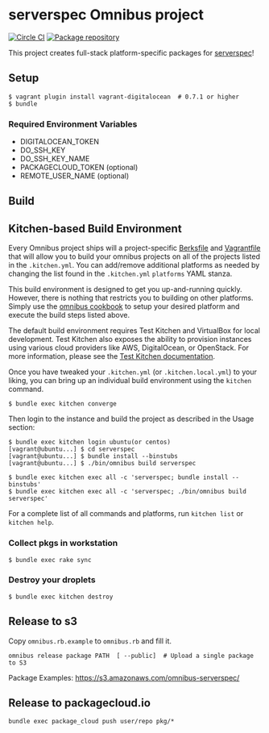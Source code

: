 serverspec Omnibus project
==========================

[![Circle CI](https://circleci.com/gh/OpsRockin/omnibus-serverspec.svg?style=svg)](https://circleci.com/gh/OpsRockin/omnibus-serverspec)
[![Package repository](https://img.shields.io/badge/install%20via-packagecloud.io-green.svg?style=flat-square)](https://packagecloud.io/omnibus-serverspec/serverspec)

This project creates full-stack platform-specific packages for
[serverspec](http://serverspec.org/ "serverspec - Home")!

## Setup

```
$ vagrant plugin install vagrant-digitalocean  # 0.7.1 or higher
$ bundle
```

### Required Environment Variables

- DIGITALOCEAN_TOKEN
- DO_SSH_KEY
- DO_SSH_KEY_NAME
- PACKAGECLOUD_TOKEN (optional)
- REMOTE_USER_NAME (optional)

## Build

Kitchen-based Build Environment
-------------------------------
Every Omnibus project ships will a project-specific
[Berksfile](http://berkshelf.com/) and [Vagrantfile](http://www.vagrantup.com/)
that will allow you to build your omnibus projects on all of the projects listed
in the `.kitchen.yml`. You can add/remove additional platforms as needed by
changing the list found in the `.kitchen.yml` `platforms` YAML stanza.

This build environment is designed to get you up-and-running quickly. However,
there is nothing that restricts you to building on other platforms. Simply use
the [omnibus cookbook](https://github.com/opscode-cookbooks/omnibus) to setup
your desired platform and execute the build steps listed above.

The default build environment requires Test Kitchen and VirtualBox for local
development. Test Kitchen also exposes the ability to provision instances using
various cloud providers like AWS, DigitalOcean, or OpenStack. For more
information, please see the [Test Kitchen documentation](http://kitchen.ci).

Once you have tweaked your `.kitchen.yml` (or `.kitchen.local.yml`) to your
liking, you can bring up an individual build environment using the `kitchen`
command.

```shell
$ bundle exec kitchen converge
```

Then login to the instance and build the project as described in the Usage
section:

```shell with login
$ bundle exec kitchen login ubuntu(or centos)
[vagrant@ubuntu...] $ cd serverspec
[vagrant@ubuntu...] $ bundle install --binstubs
[vagrant@ubuntu...] $ ./bin/omnibus build serverspec
```

```use kitchen exec
$ bundle exec kitchen exec all -c 'serverspec; bundle install --binstubs'
$ bundle exec kitchen exec all -c 'serverspec; ./bin/omnibus build serverspec'
```

For a complete list of all commands and platforms, run `kitchen list` or
`kitchen help`.

### Collect pkgs in workstation

```
$ bundle exec rake sync
```

### Destroy your droplets

```
$ bundle exec kitchen destroy
```

## Release to s3

Copy `omnibus.rb.example` to `omnibus.rb` and fill it.

```shell
omnibus release package PATH  [ --public]  # Upload a single package to S3
```

Package Examples: https://s3.amazonaws.com/omnibus-serverspec/

## Release to packagecloud.io

```
bundle exec package_cloud push user/repo pkg/*
```

